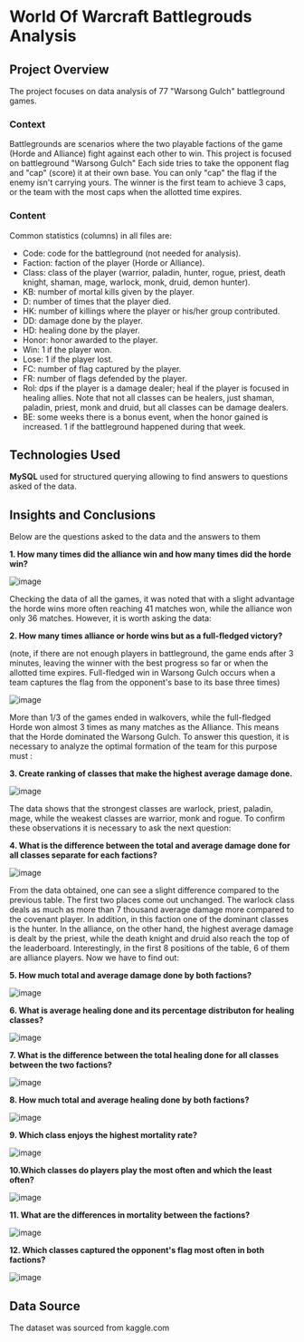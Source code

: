 #  World Of Warcraft Battlegrouds Analysis

## Project Overview

The project focuses on data analysis of 77 "Warsong Gulch" battleground games.
 
### Context
Battlegrounds are scenarios where the two playable factions of the game (Horde and Alliance) fight against each other to win. This project is focused on battleground "Warsong Gulch" Each side tries to take the opponent flag and "cap" (score) it at their own base. You can only "cap" the flag if the enemy isn't carrying yours. The winner is the first team to achieve 3 caps, or the team with the most caps when the allotted time expires.

### Content

Common statistics (columns) in all files are:

- Code: code for the battleground (not needed for analysis).
- Faction: faction of the player (Horde or Alliance).
- Class: class of the player (warrior, paladin, hunter, rogue, priest, death knight, shaman, mage, warlock, monk, druid, demon hunter).
- KB: number of mortal kills given by the player.
- D: number of times that the player died.
- HK: number of killings where the player or his/her group contributed.
- DD: damage done by the player.
- HD: healing done by the player.
- Honor: honor awarded to the player.
- Win: 1 if the player won.
- Lose: 1 if the player lost.
- FC: number of flag captured by the player. 
- FR: number of flags defended by the player.
- Rol: dps if the player is a damage dealer; heal if the player is focused in healing allies. Note that not all classes can be healers, just shaman, paladin, priest, monk and druid, but all classes can be damage dealers.
- BE: some weeks there is a bonus event, when the honor gained is increased. 1 if the battleground happened during that week.

## Technologies Used

**MySQL** used for structured querying allowing to find answers to questions asked of the data.
  

## Insights and Conclusions

Below are the questions asked to the data and the answers to them

**1. How many times did the alliance win and how many times did the horde win?**


![image](https://github.com/user-attachments/assets/3130fdd1-48aa-4006-a857-774647017981)

Checking the data of all the games, it was noted that with a slight advantage the horde wins more often reaching 41 matches won, while the alliance won only 36 matches.
However, it is worth asking the data:

**2. How many times alliance or horde wins but as a full-fledged victory?**

(note, if there are not enough players in battleground, the game ends after 3 minutes, leaving the winner with the best progress so far or when the allotted time expires.
 Full-fledged win in Warsong Gulch occurs when a team captures the flag from the opponent's base to its base three times)
 
![image](https://github.com/user-attachments/assets/94a5ebfe-591a-4555-b708-28e8fa26af15)

More than 1/3 of the games ended in walkovers, while the full-fledged Horde won almost 3 times as many matches as the Alliance. This means that the Horde dominated the Warsong Gulch. To answer this question, it is necessary to analyze the optimal formation of the team for this purpose must :

**3. Create ranking of classes that make the highest average damage done.**

![image](https://github.com/user-attachments/assets/28e6e893-b258-4d72-98be-36d963a0be39)

The data shows that the strongest classes are warlock, priest, paladin, mage, while the weakest classes are warrior, monk and rogue. To confirm these observations it is necessary to ask the next question:

**4. What is the difference between the total and average damage done for all classes separate for each factions?**

![image](https://github.com/user-attachments/assets/52e2b831-6c00-452f-8be9-ddf131fc4b5a)

From the data obtained, one can see a slight difference compared to the previous table. The first two places come out unchanged. The warlock class deals as much as more than 7 thousand average damage more compared to the covenant player. In addition, in this faction one of the dominant classes is the hunter. In the alliance, on the other hand, the highest average damage is dealt by the priest, while the death knight and druid also reach the top of the leaderboard. Interestingly, in the first 8 positions of the table, 6 of them are alliance players. Now we have to find out:

**5. How much total and average damage done by both factions?**

![image](https://github.com/user-attachments/assets/019bd8ee-28fa-4e84-a164-c0d0f58ba0c2)


**6. What is average healing done and its percentage distributon for healing classes?**

![image](https://github.com/user-attachments/assets/9b55bf4e-7133-4bbe-bc23-a484c5a1572c)



**7. What is the difference between the total healing done for all classes between the two factions?**

![image](https://github.com/user-attachments/assets/a874a57b-03f0-4d5a-a0b6-7e9b51dd9ead)


**8. How much total and average healing done by both factions?**

![image](https://github.com/user-attachments/assets/00a780c8-cdbb-46f5-b448-db70ca17321e)


**9. Which class enjoys the highest mortality rate?**

![image](https://github.com/user-attachments/assets/af6391f8-7ff1-4a35-858f-6ea82749ef83)


**10.Which classes do players play the most often and which the least often?**

![image](https://github.com/user-attachments/assets/5e2e0911-2aff-4afc-9f3c-1ba1df0c975d)


**11. What are the differences in mortality between the factions?**

![image](https://github.com/user-attachments/assets/4268d6e5-771a-4339-96fa-ee153b85564b)

**12. Which classes captured the opponent's flag most often in both factions?**

![image](https://github.com/user-attachments/assets/bf94fb18-2018-4320-b898-fbaf9f5423df)



## Data Source
    
The dataset was sourced from kaggle.com
